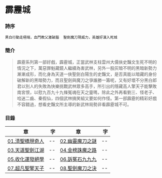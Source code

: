 # 霹靂城

### 詩序
 `黑白行動走極端，血門教父激破腦  聖劍魔刀現威力，英雄好漢入死城 `

### 簡介
> 霹靂系列第一部好戲，霹靂城，正當武林支柱雲州大儒俠史豔文生死不明的情況之下，萬惡罪魁藏鏡人繼續為害武林，另外一股灰暗不明的黑暗新勢力漸漸成形，而化身為天道一俠聖劍白陽生的史豔文，是否真能以暗藏的身份破解新的黑暗勢力，而且聖劍與魔刀之爭誰勝一籌呢，又有好壞不分黑白郎君以別人的失敗為快樂挑戰武林眾多高手，所引出的隱藏高人擎天子能擊敗南宮恨，以慰九百九十九條冤魂在天之靈嗎，除此之外再看劉三、怪老子、哈迷二齒、秦假仙，四個武林搞笑組又要如何作怪。第一部霹靂的精彩好戲不容錯過，想看史豔文所主導的新武林局勢非看霹靂城不可。

### 目錄

|章|字|章|字|
|--|--:|--|--:|
|[01.清聖橋現奇人](./01.md)|--|[02.幽靈魔刀之謎](https://pilicreateworld.tw-blog.com/PILI/PILI01/02.HTM)|--|
|[03.天道聖劍江湖](https://pilicreateworld.tw-blog.com/PILI/PILI01/03.HTM) |--| [04.金榜誅魔之路](https://pilicreateworld.tw-blog.com/PILI/PILI01/04.HTM)|--|
| [05.收化運發絕學](https://pilicreateworld.tw-blog.com/PILI/PILI01/05.HTM)|--|[06.訴冤石九九九](https://pilicreateworld.tw-blog.com/PILI/PILI01/06.HTM) |--|
|[07.超凡聖擎天子](https://pilicreateworld.tw-blog.com/PILI/PILI01/07.HTM) |--| [08.聖劍魔刀之決](https://pilicreateworld.tw-blog.com/PILI/PILI01/08.HTM)|--|
